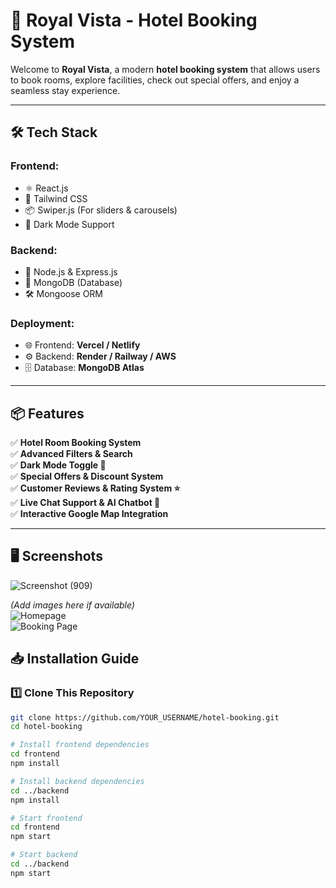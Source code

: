 # 🏨 Royal Vista - Hotel Booking System

Welcome to **Royal Vista**, a modern **hotel booking system** that allows users to book rooms, explore facilities, check out special offers, and enjoy a seamless stay experience.

---

## 🛠️ Tech Stack  
### **Frontend:**  
- ⚛️ React.js  
- 🎨 Tailwind CSS  
- 📦 Swiper.js (For sliders & carousels)  
- 🌙 Dark Mode Support  

### **Backend:**  
- 🚀 Node.js & Express.js  
- 💾 MongoDB (Database)  
- 🛠️ Mongoose ORM  

### **Deployment:**  
- 🌐 Frontend: **Vercel / Netlify**  
- ⚙️ Backend: **Render / Railway / AWS**  
- 🗄️ Database: **MongoDB Atlas**  

---

## 📦 Features  
✅ **Hotel Room Booking System**  
✅ **Advanced Filters & Search**   
✅ **Dark Mode Toggle 🌙**  
✅ **Special Offers & Discount System**  
✅ **Customer Reviews & Rating System ⭐**  
✅ **Live Chat Support & AI Chatbot 🤖**  
✅ **Interactive Google Map Integration**  

---

## 🖥️ Screenshots  
![Screenshot (909)](https://github.com/user-attachments/assets/15aa8327-564f-4888-9cc9-22e34a1b2ddf)

*(Add images here if available)*  
![Homepage](https://your-image-link.com)  
![Booking Page](https://your-image-link.com)  

## 📥 Installation Guide  

### 1️⃣ Clone This Repository  
```sh
git clone https://github.com/YOUR_USERNAME/hotel-booking.git
cd hotel-booking

# Install frontend dependencies
cd frontend
npm install

# Install backend dependencies
cd ../backend
npm install

# Start frontend
cd frontend
npm start

# Start backend
cd ../backend
npm start

